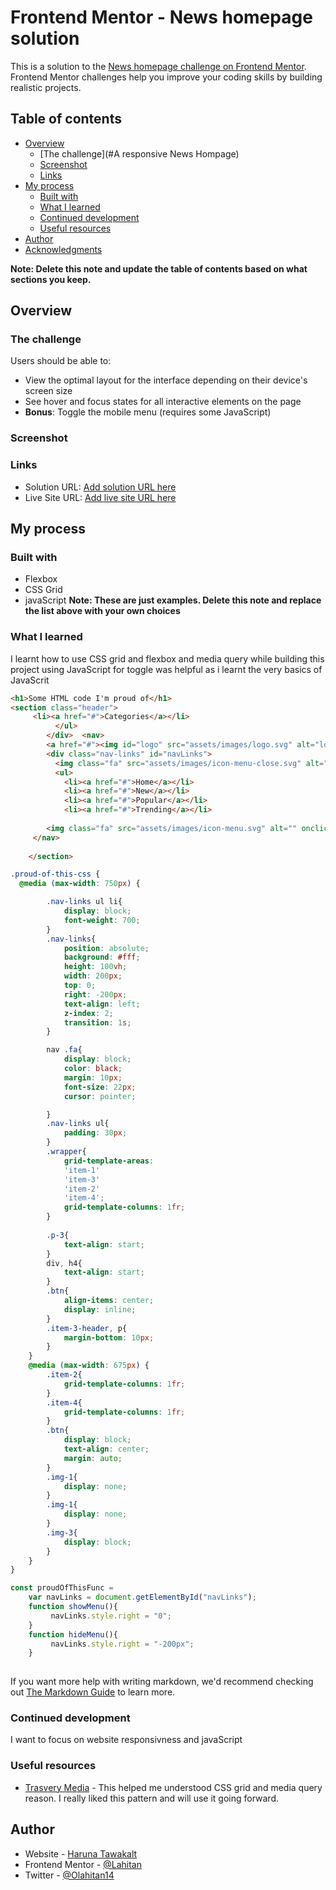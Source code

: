 # Frontend Mentor - News homepage solution

This is a solution to the [News homepage challenge on Frontend Mentor](https://www.frontendmentor.io/challenges/news-homepage-H6SWTa1MFl). Frontend Mentor challenges help you improve your coding skills by building realistic projects. 

## Table of contents

- [Overview](#overview)
  - [The challenge](#A responsive News Hompage)
  - [Screenshot](#screenshot)
  - [Links](#links)
- [My process](#my-process)
  - [Built with](#built-with)
  - [What I learned](#what-i-learned)
  - [Continued development](#continued-development)
  - [Useful resources](#useful-resources)
- [Author](#author)
- [Acknowledgments](#acknowledgments)

**Note: Delete this note and update the table of contents based on what sections you keep.**

## Overview

### The challenge

Users should be able to:

- View the optimal layout for the interface depending on their device's screen size
- See hover and focus states for all interactive elements on the page
- **Bonus**: Toggle the mobile menu (requires some JavaScript)

### Screenshot




### Links

- Solution URL: [Add solution URL here](https://your-solution-url.com)
- Live Site URL: [Add live site URL here](https://your-live-site-url.com)

## My process

### Built with


- Flexbox
- CSS Grid
- javaScript
**Note: These are just examples. Delete this note and replace the list above with your own choices**

### What I learned

I learnt how to use CSS grid and flexbox and media query while building this project
 using JavaScript for toggle was helpful as i learnt the very basics of JavaScrit


```html
<h1>Some HTML code I'm proud of</h1>
<section class="header">
     <li><a href="#">Categories</a></li>
          </ul> 
        </div>  <nav>
        <a href="#"><img id="logo" src="assets/images/logo.svg" alt="logo"></a>
        <div class="nav-links" id="navLinks">
          <img class="fa" src="assets/images/icon-menu-close.svg" alt="" onclick="hideMenu()" />
          <ul>
            <li><a href="#">Home</a></li>
            <li><a href="#">New</a></li>
            <li><a href="#">Popular</a></li>
            <li><a href="#">Trending</a></li>
            
        <img class="fa" src="assets/images/icon-menu.svg" alt="" onclick="showMenu()" />
     </nav>
 
    </section>
```
```css
.proud-of-this-css {
  @media (max-width: 750px) {

        .nav-links ul li{
            display: block;
            font-weight: 700;
        }
        .nav-links{
            position: absolute;
            background: #fff;
            height: 100vh;
            width: 200px;
            top: 0;
            right: -200px;
            text-align: left;
            z-index: 2;
            transition: 1s;
        }

        nav .fa{
            display: block;
            color: black;
            margin: 10px;
            font-size: 22px;
            cursor: pointer;

        }
        .nav-links ul{
            padding: 30px;
        }
        .wrapper{
            grid-template-areas: 
            'item-1'
            'item-3'
            'item-2'
            'item-4';
            grid-template-columns: 1fr;
        }
       
        .p-3{
            text-align: start;
        }
        div, h4{
            text-align: start;
        }
        .btn{
            align-items: center;
            display: inline;
        }
        .item-3-header, p{
            margin-bottom: 10px;
        }
    }
    @media (max-width: 675px) {
        .item-2{
            grid-template-columns: 1fr;
        }
        .item-4{
            grid-template-columns: 1fr;
        }
        .btn{
            display: block;
            text-align: center;
            margin: auto;
        }
        .img-1{
            display: none;
        }
        .img-1{
            display: none;
        }
        .img-3{
            display: block;
        }
    }
}
```
```js
const proudOfThisFunc = 
    var navLinks = document.getElementById("navLinks");
    function showMenu(){
         navLinks.style.right = "0";
    }
    function hideMenu(){
         navLinks.style.right = "-200px";
    }
  

```

If you want more help with writing markdown, we'd recommend checking out [The Markdown Guide](https://www.markdownguide.org/) to learn more.


### Continued development
I want to focus on website responsivness and javaScript


### Useful resources

- [Trasvery Media](youtube) - This helped me understood CSS grid and media query reason. I really liked this pattern and will use it going forward.


## Author

- Website - [Haruna Tawakalt](https://www.your-site.com)
- Frontend Mentor - [@Lahitan](https://www.frontendmentor.io/profile/Lahitan)
- Twitter - [@Olahitan14](https://www.twitter.com/Olahitan14)
